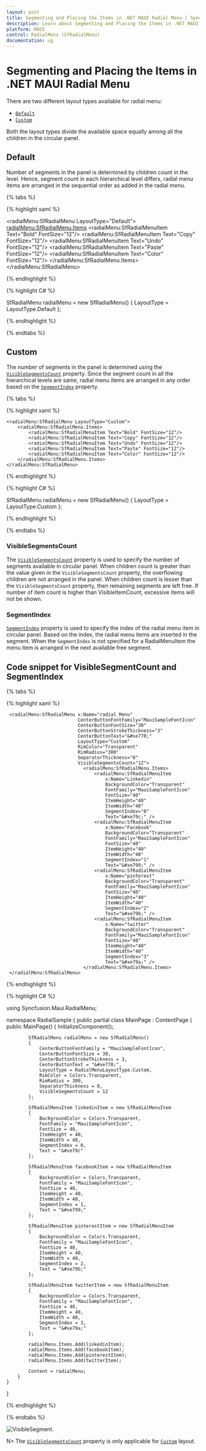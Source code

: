 ```yaml
---
layout: post
title: Segmenting and Placing the Items in .NET MAUI Radial Menu | Syncfusion
description: Learn about Segmenting and Placing the Items in .NET MAUI Radio Menu control, its elements and more.
platform: MAUI
control: RadialMenu (SfRadialMenu)
documentation: ug
---
```


# Segmenting and Placing the Items in .NET MAUI Radial Menu

There are two different layout types available for radial menu:

*  [`Default`](https://help.syncfusion.com/cr/maui/Syncfusion.Maui.RadialMenu.LayoutType.html#Syncfusion_Maui_RadialMenu_LayoutType_Default)
*  [`Custom`](https://help.syncfusion.com/cr/maui/Syncfusion.Maui.RadialMenu.LayoutType.html#Syncfusion_Maui_RadialMenu_LayoutType_Custom)

Both the layout types divide the available space equally among all the children in the circular panel.

## Default

Number of segments in the panel is determined by children count in the level. Hence, segment count in each hierarchical level differs, radial menu items are arranged in the sequential order as added in the radial menu.

{% tabs %}

{% highlight xaml %}

 <radialMenu:SfRadialMenu LayoutType="Default">
        <radialMenu:SfRadialMenu.Items>
            <radialMenu:SfRadialMenuItem Text="Bold" FontSize="12"/>
            <radialMenu:SfRadialMenuItem Text="Copy" FontSize="12"/>
            <radialMenu:SfRadialMenuItem Text="Undo" FontSize="12"/>
            <radialMenu:SfRadialMenuItem Text="Paste" FontSize="12"/>
            <radialMenu:SfRadialMenuItem Text="Color" FontSize="12"/>
        </radialMenu:SfRadialMenu.Items>
</radialMenu:SfRadialMenu>

{% endhighlight %}

{% highlight C# %}

 SfRadialMenu radialMenu = new SfRadialMenu() 
 {
     LayoutType = LayoutType.Default
 };

{% endhighlight %}

{% endtabs %}

## Custom

The number of segments in the panel is determined using the [`VisibleSegmentsCount`](https://help.syncfusion.com/cr/maui/Syncfusion.Maui.RadialMenu.SfRadialMenu.html#Syncfusion_Maui_RadialMenu_SfRadialMenu_VisibleSegmentsCount) property. Since the segment count in all the hierarchical levels are same, radial menu items are arranged in any order based on the [`SegmentIndex`](https://help.syncfusion.com/cr/maui/Syncfusion.Maui.RadialMenu.SfRadialMenuItem.html#Syncfusion_Maui_RadialMenu_SfRadialMenuItem_SegmentIndex) property.

{% tabs %}

{% highlight xaml %}

    <radialMenu:SfRadialMenu LayoutType="Custom">
        <radialMenu:SfRadialMenu.Items>
            <radialMenu:SfRadialMenuItem Text="Bold" FontSize="12"/>
            <radialMenu:SfRadialMenuItem Text="Copy" FontSize="12"/>
            <radialMenu:SfRadialMenuItem Text="Undo" FontSize="12"/>
            <radialMenu:SfRadialMenuItem Text="Paste" FontSize="12"/>
            <radialMenu:SfRadialMenuItem Text="Color" FontSize="12"/>
        </radialMenu:SfRadialMenu.Items>
    </radialMenu:SfRadialMenu>

{% endhighlight %}

{% highlight C# %}

 SfRadialMenu radialMenu = new SfRadialMenu() 
 {
     LayoutType = LayoutType.Custom
 };

{% endhighlight %}

{% endtabs %}

### VisibleSegmentsCount

The [`VisibleSegmentsCount`](https://help.syncfusion.com/cr/maui/Syncfusion.Maui.RadialMenu.SfRadialMenu.html#Syncfusion_Maui_RadialMenu_SfRadialMenu_VisibleSegmentsCount) property is used to specify the number of segments available in circular panel. When children count is greater than the value given in the `VisibleSegmentsCount` property, the overflowing children are not arranged in the panel. When children count is lesser than the `VisibleSegmentsCount` property, then remaining segments are left free. If number of item count is higher than VisibleItemCount, excessive items will not be shown.

### SegmentIndex

[`SegmentIndex`](https://help.syncfusion.com/cr/maui/Syncfusion.Maui.RadialMenu.SfRadialMenuItem.html#Syncfusion_Maui_RadialMenu_SfRadialMenuItem_SegmentIndex) property is used to specify the index of the radial menu item in circular panel. Based on the index, the radial menu items are inserted in the segment. When the `SegmentIndex` is not specified for a RadialMenuItem the menu item is arranged in the next available free segment.

## Code snippet for VisibleSegmentCount and SegmentIndex

{% tabs %}

{% highlight xaml %}

     <radialMenu:SfRadialMenu x:Name="radial_Menu"
                              CenterButtonFontFamily="MauiSampleFontIcon"
                              CenterButtonFontSize="30"
                              CenterButtonStrokeThickness="3"
                              CenterButtonText="&#xe770;"
                              LayoutType="Custom"
                              RimColor="Transparent"
                              RimRadius="300"
                              SeparatorThickness="0"
                              VisibleSegmentsCount="12">
                                <radialMenu:SfRadialMenu.Items>
                                    <radialMenu:SfRadialMenuItem
                                        x:Name="Linkedin"
                                        BackgroundColor="Transparent"
                                        FontFamily="MauiSampleFontIcon"
                                        FontSize="40"
                                        ItemHeight="40"
                                        ItemWidth="40"
                                        SegmentIndex="0"
                                        Text="&#xe79c;" />
                                    <radialMenu:SfRadialMenuItem
                                        x:Name="Facebook"
                                        BackgroundColor="Transparent"
                                        FontFamily="MauiSampleFontIcon"
                                        FontSize="40"
                                        ItemHeight="40"
                                        ItemWidth="40"
                                        SegmentIndex="1"
                                        Text="&#xe799;" />
                                    <radialMenu:SfRadialMenuItem
                                        x:Name="pinterest"
                                        BackgroundColor="Transparent"
                                        FontFamily="MauiSampleFontIcon"
                                        FontSize="40"
                                        ItemHeight="40"
                                        ItemWidth="40"
                                        SegmentIndex="2"
                                        Text="&#xe79b;" />
                                    <radialMenu:SfRadialMenuItem
                                        x:Name="twitter"
                                        BackgroundColor="Transparent"
                                        FontFamily="MauiSampleFontIcon"
                                        FontSize="40"
                                        ItemHeight="40"
                                        ItemWidth="40"
                                        SegmentIndex="3"
                                        Text="&#xe79a;" />
                                </radialMenu:SfRadialMenu.Items>
     </radialMenu:SfRadialMenu>

{% endhighlight %}

{% highlight C# %}

using Syncfusion.Maui.RadialMenu;

namespace RadialSample
{
    public partial class MainPage : ContentPage
    {
        public MainPage()
        {
            InitializeComponent();

            SfRadialMenu radialMenu = new SfRadialMenu()
            {
                CenterButtonFontFamily = "MauiSampleFontIcon",
                CenterButtonFontSize = 30,
                CenterButtonStrokeThickness = 3,
                CenterButtonText = "&#xe770;",
                LayoutType = RadialMenuLayoutType.Custom,
                RimColor = Colors.Transparent,
                RimRadius = 300,
                SeparatorThickness = 0,
                VisibleSegmentsCount = 12
            };

            SfRadialMenuItem linkedinItem = new SfRadialMenuItem
            {
                BackgroundColor = Colors.Transparent,
                FontFamily = "MauiSampleFontIcon",
                FontSize = 40,
                ItemHeight = 40,
                ItemWidth = 40,
                SegmentIndex = 0,
                Text = "&#xe79c"
            };

            SfRadialMenuItem facebookItem = new SfRadialMenuItem
            {
                BackgroundColor = Colors.Transparent,
                FontFamily = "MauiSampleFontIcon",
                FontSize = 40,
                ItemHeight = 40,
                ItemWidth = 40,
                SegmentIndex = 1,
                Text = "&#xe799;"
            };

            SfRadialMenuItem pinterestItem = new SfRadialMenuItem
            {
                BackgroundColor = Colors.Transparent,
                FontFamily = "MauiSampleFontIcon",
                FontSize = 40,
                ItemHeight = 40,
                ItemWidth = 40,
                SegmentIndex = 2,
                Text = "&#xe79b;" 
            };

            SfRadialMenuItem twitterItem = new SfRadialMenuItem
            {
                BackgroundColor = Colors.Transparent,
                FontFamily = "MauiSampleFontIcon",
                FontSize = 40,
                ItemHeight = 40,
                ItemWidth = 40,
                SegmentIndex = 3,
                Text = "&#xe79a;"
            };

            radialMenu.Items.Add(linkedinItem);
            radialMenu.Items.Add(facebookItem);
            radialMenu.Items.Add(pinterestItem);
            radialMenu.Items.Add(twitterItem);

            Content = radialMenu;
        }
    }
}

{% endhighlight %}

{% endtabs %}

![VisibleSegment.](images/segmentation/maui-radialmenu-segmentation-segmentIndex.png)

N> The [`VisibleSegmentsCount`](https://help.syncfusion.com/cr/maui/Syncfusion.Maui.RadialMenu.SfRadialMenu.html#Syncfusion_Maui_RadialMenu_SfRadialMenu_VisibleSegmentsCount) property is only applicable for [`Custom`](https://help.syncfusion.com/cr/maui/Syncfusion.Maui.RadialMenu.LayoutType.html#Syncfusion_Maui_RadialMenu_LayoutType_Custom) layout.